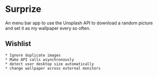 # Surprize
An menu bar app to use the Unsplash API to download a random picture and set it as my wallpaper every so often.

## Wishlist
    * Ignore duplicate images
    * Make API calls asynchronously
    * detect user desktop size automatically
    * change wallpaper across external monitors
